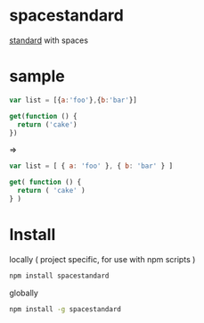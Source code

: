 # spacestandard

<a href="https://github.com/standard/standard">standard</a> with spaces

# sample

```js
var list = [{a:'foo'},{b:'bar'}]

get(function () {
  return ('cake')
})
```

=>

```js
var list = [ { a: 'foo' }, { b: 'bar' } ]

get( function () {
  return ( 'cake' )
} )
```

# Install

locally ( project specific, for use with npm scripts )
```bash
npm install spacestandard
```

globally
```bash
npm install -g spacestandard
```
